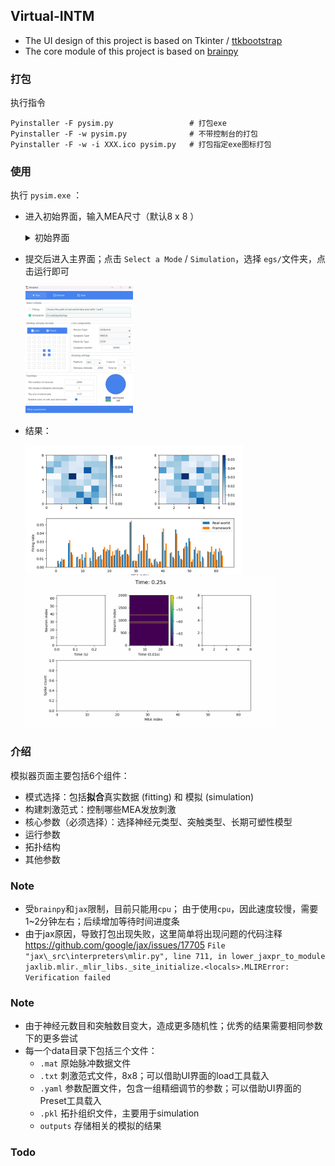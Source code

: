 ## Virtual-INTM
* The UI design of this project is based on Tkinter / [ttkbootstrap][1]
* The core module of this project is based on [brainpy][2]

### 打包

执行指令

```shell
Pyinstaller -F pysim.py   				# 打包exe
Pyinstaller -F -w pysim.py 				# 不带控制台的打包
Pyinstaller -F -w -i XXX.ico pysim.py 	# 打包指定exe图标打包
```

### 使用

执行 `pysim.exe` ：

* 进入初始界面，输入MEA尺寸（默认8 x 8​​ ）

  <details>
  <summary>初始界面</summary>
  <img src="./img/input.png" alt="image-input" style="zoom:70%;" />
  </details>

* 提交后进入主界面；点击 `Select a Mode` / `Simulation`，选择 `egs/`文件夹，点击运行即可

  <img src="./img/main.png" alt="image-20240408172836239" style="zoom:20%;" />
  
* 结果：

  <img src="./img/fitting.png" alt="image-20240411223200113" style="zoom:50%;" /><img src="./img/res.gif" alt="res" style="zoom:40%;" />

  



### 介绍

模拟器页面主要包括6个组件：

* 模式选择：包括**拟合**真实数据 (fitting)  和  模拟 (simulation)
* 构建刺激范式：控制哪些MEA发放刺激
* 核心参数（必须选择）：选择神经元类型、突触类型、长期可塑性模型
* 运行参数
* 拓扑结构
* 其他参数

### Note 

* 受`brainpy`和`jax`限制，目前只能用`cpu`；
  由于使用`cpu`，因此速度较慢，需要1~2分钟左右；后续增加等待时间进度条
* 由于jax原因，导致打包出现失败，这里简单将出现问题的代码注释
  https://github.com/google/jax/issues/17705
   `File "jax\_src\interpreters\mlir.py", line 711, in lower_jaxpr_to_module
  jaxlib.mlir._mlir_libs._site_initialize.<locals>.MLIRError: Verification failed`

### Note
* 由于神经元数目和突触数目变大，造成更多随机性；优秀的结果需要相同参数下的更多尝试
* 每一个data目录下包括三个文件：
  * `.mat` 原始脉冲数据文件
  * `.txt` 刺激范式文件，8x8；可以借助UI界面的load工具载入
  * `.yaml` 参数配置文件，包含一组精细调节的参数；可以借助UI界面的Preset工具载入
  * `.pkl` 拓扑组织文件，主要用于simulation
  * `outputs` 存储相关的模拟的结果


### Todo

[1]: https://ttkbootstrap.readthedocs.io/en/latest/zh/ " ttkbootstrap"
[2]: https://github.com/brainpy/BrainPy "BrainPy(Github)"
